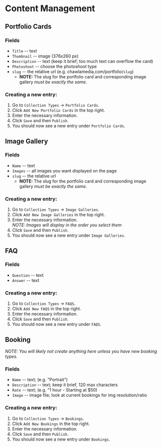 # Content Management

## **Portfolio Cards**

### Fields

- `Title` -- text
- `Thumbnail` -- image (376x260 px)
- `Description` -- text (keep it brief; too much text can overflow the card)
- `Photoshoot` -- choose the photoshoot type
- `slug` -- the relative url (e.g. chawlamedia,com/portfolio/`slug`)
  - **NOTE:** The slug for the portfolio card and corresponding image gallery _must be exactly the same_.

### Creating a new entry:

1. Go to `Collection Types` &rarr; `Portfolio Cards`.
2. Click `Add New Portfolio Cards` in the top right.
3. Enter the necessary information.
4. Click `Save` and then `Publish`.
5. You should now see a new entry under `Portfolio Cards`.

## **Image Gallery**

### Fields

- `Name` -- text
- `Images` -- all images you want displayed on the page
- `slug` -- the relative url
  - **NOTE:** The slug for the portfolio card and corresponding image gallery _must be exactly the same_.

### Creating a new entry:

1. Go to `Collection Types` &rarr; `Image Galleries`.
2. Click `Add New Image Galleries` in the top right.
3. Enter the necessary information. <br>_NOTE: Images will display in the order you select them_
4. Click `Save` and then `Publish`.
5. You should now see a new entry under `Image Galleries`.

## **FAQ**

### Fields

- `Question` -- text
- `Answer` -- text

### Creating a new entry:

1. Go to `Collection Types` &rarr; `FAQS`.
2. Click `Add New FAQS` in the top right.
3. Enter the necessary information.
4. Click `Save` and then `Publish`.
5. You should now see a new entry under `FAQS`.

## **Booking**

_NOTE: You will likely not create anything here unless you have new booking types._

### Fields

- `Name` -- text; (e.g. "Portrait")
- `Description` -- text; keep it brief, 120 max characters
- `Rate` -- text; (e.g. "1 hour - Starting at $50)
- `Image` -- image file; look at current bookings for img resolution/ratio

### Creating a new entry:

1. Go to `Collection Types` &rarr; `Bookings`.
2. Click `Add New Bookings` in the top right.
3. Enter the necessary information.
4. Click `Save` and then `Publish`.
5. You should now see a new entry under `Bookings`.
